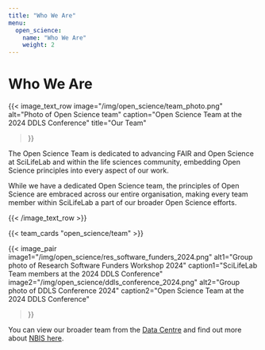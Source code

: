 ```yaml
---
title: "Who We Are"
menu:
  open_science:
    name: "Who We Are"
    weight: 2
---
```


# Who We Are

{{< image_text_row
  image="/img/open_science/team_photo.png"
  alt="Photo of Open Science team"
  caption="Open Science Team at the 2024 DDLS Conference"
  title="Our Team"
>}}

The Open Science Team is dedicated to advancing FAIR and Open Science at SciLifeLab and within the life sciences
community, embedding Open Science principles into every aspect of our work.

While we have a dedicated Open Science team, the principles of Open Science are embraced across our entire organisation,
making every team member within SciLifeLab a part of our broader Open Science efforts.

{{< /image_text_row  >}}

<!-- To edit the team, change the data in data/open_science/team.json -->

{{< team_cards "open_science/team" >}}

{{< image_pair
  image1="/img/open_science/res_software_funders_2024.png"
  alt1="Group photo of Research Software Funders Workshop 2024"
  caption1="SciLifeLab Team members at the 2024 DDLS Conference"
  image2="/img/open_science/ddls_conference_2024.png"
  alt2="Group photo of DDLS Conference 2024"
  caption2="Open Science Team at the 2024 DDLS Conference"
>}}

You can view our broader team from the [Data Centre](https://www.scilifelab.se/contact/data-center/) and find out more
about [NBIS here](https://nbis.se/).
